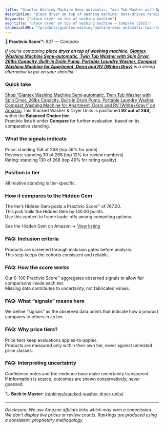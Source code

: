```yaml
---
title: "Giantex Washing Machine Semi-automatic, Twin Tub Washer with Spin Dryer, 26lbs Capacity, Built-in Drain Pump, Portable Laundry Washer, Compact Washing Machine for Apartment, Dorm and RV (White+Gray)"
description: "place dryer on top of washing machine: Data-driven ranking using the Practivio Score™. Positioned by quality, value, demand, findability, momentum."
keywords: ["place dryer on top of washing machine"]
seo_title: "place dryer on top of washing machine — Compare (2025)"
canonicalURL: "/products/giantex-washing-machine-semi-automatic-twin-tub-washer-with-spin-dryer-26lbs-capacity-built-in-drain-pump-portable-laundry-washer-compact-washing-machine-for-apartment-dorm-and-rv-whitegray-B097KCMW45/"
---
```


**🛒 Practivio Score™:** 627 — _Compare_


*If you're comparing **place dryer on top of washing machine**, **[Giantex Washing Machine Semi-automatic, Twin Tub Washer with Spin Dryer, 26lbs Capacity, Built-in Drain Pump, Portable Laundry Washer, Compact Washing Machine for Apartment, Dorm and RV (White+Gray)](https://www.amazon.com/dp/B097KCMW45?tag=practivio-20)** is a strong alternative to put on your shortlist.*
### Quick take
[Shop “Giantex Washing Machine Semi-automatic, Twin Tub Washer with Spin Dryer, 26lbs Capacity, Built-in Drain Pump, Portable Laundry Washer, Compact Washing Machine for Apartment, Dorm and RV (White+Gray)” on Amazon](https://www.amazon.com/dp/B097KCMW45?tag=practivio-20)
This Stacked Washer & Dryer Units is positioned **92 out of 268**, within the **Balanced Choice tier**.  
Practivio lists it under **Compare** for further evaluation, based on its comparative standing.

### What the signals indicate
Price: standing 158 of 268 (top 59% for price).  
Reviews: standing 30 of 268 (top 12% for review numbers).  
Rating: standing 130 of 268 (top 49% for rating quality).  

### Position in tier
All relative standing is tier-specific.

### How it compares to the Hidden Gem
The tier’s Hidden Gem posts a Practivio Score™ of 767.00.  
This pick trails the Hidden Gem by 140.00 points.  
Use this context to frame trade-offs among competing options.  

See the Hidden Gem on Amazon → [View listing](https://www.amazon.com/dp/B09YLKMHLH?tag=practivio-20)

### FAQ: Inclusion criteria
Products are screened through inclusion gates before analysis.  
This step keeps the cohorts consistent and reliable.

### FAQ: How the score works
Our 0–100 Practivio Score™ aggregates observed signals to allow fair comparisons inside each tier.  
Missing data contributes to uncertainty, not fabricated values.

### FAQ: What “signals” means here
We define “signals” as the observed data points that indicate how a product compares to others in its tier.

### FAQ: Why price tiers?
Price tiers keep evaluations apples-to-apples.  
Products are measured only within their own tier, never against unrelated price classes.

### FAQ: Interpreting uncertainty
Confidence notes and the evidence base make uncertainty transparent.  
If information is scarce, outcomes are shown conservatively, never guessed.

<!-- Missing template for Compare/CompareWithinPriceClass -->


🏷️ **Back to Master:** [/rankings/stacked-washer-dryer-units/](/rankings/stacked-washer-dryer-units/)

---
_Disclosure: We use Amazon affiliate links which may earn a commission. We don’t display live prices or review counts. Rankings are produced using a consistent, proprietary methodology._
